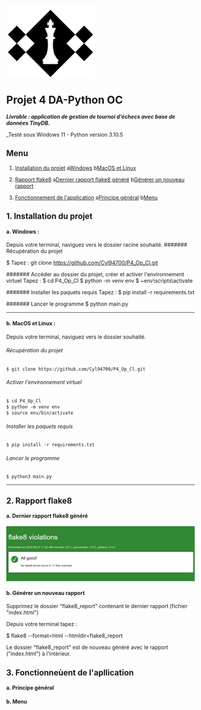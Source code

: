 ![chess_club](Images/chess_club.png)

# Projet 4 DA-Python OC
***Livrable : application de gestion de tournoi d'échecs avec base de données TinyDB.***

_Testé sous Windows 11 - Python version 3.10.5


## Menu

1. [Installation du projet](#id-section1)
    a[Windows](#id-section1-1)
    b[MacOS et Linux](#id-section1-2)
   
2. [Rapport flake8](#section2)
    a[Dernier rapport flake8 généré](#id-section2-1)
    b[Générer un nouveau rapport](#id-section2.2)

3. [Fonctionnement de l'application](#id-section3)
    a[Principe général](#section3-1)
    b[Menu](#section3-2)



<div id='id-section1'></div>

## 1. Installation du projet

<div id='id-section1-1'></div>


#### a. Windows :
   Depuis votre terminal, naviguez vers le dossier racine souhaité.
####### Récupération du projet
         
   $ Tapez :  git clone https://github.com/Cyl94700/P4_Op_Cl.git

####### Accéder au dossier du projet, créer et activer l'environnement virtuel
   Tapez :
   $ cd P4_Op_Cl
   $ python -m venv env 
   $ ~env\scripts\activate
    
####### Installer les paquets requis
   Tapez :
    $ pip install -r requirements.txt

####### Lancer le programme
    $ python main.py


<div id='id-section1-2'></div>

---------

####  b. MacOS et Linux :
   Depuis votre terminal, naviguez vers le dossier souhaité.
###### Récupération du projet

    $ git clone https://github.com/Cyl94700/P4_Op_Cl.git

###### Activer l'environnement virtuel
    $ cd P4_Op_Cl
    $ python -m venv env 
    $ source env/bin/activate
    
###### Installer les paquets requis
    $ pip install -r requirements.txt

###### Lancer le programme
    $ python3 main.py


----------
<div id='id-section2'></div>


## 2. Rapport flake8

<div id='id-section2-1'></div>

#### a. Dernier rapport flake8 généré
![dernier_flake8](Images/dernier_flake8.png)

<div id='id-section2-2'></div>

#### b. Générer un nouveau rapport
Supprimez le dossier "flake8_report" contenant le dernier rapport (fichier "index.html")

Depuis votre terminal tapez :

   $ flake8 --format=html --htmldir=flake8_report

Le dossier "flake8_report" est de nouveau généré avec le rapport   ("index.html") à l'intérieur.



<div id='id-section3'></div>

## 3. Fonctionneùent de l'apllication

<div id='id-section3-1'></div>

#### a. Principe général

<div id='id-section3-2'></div>

#### b. Menu


